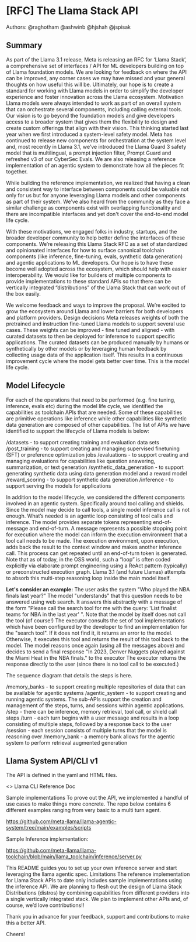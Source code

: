 # [RFC] The Llama Stack API
Authors:
@raghotham
@ashwinb
@hjshah
@jspisak 

## Summary
As part of the Llama 3.1 release, Meta is releasing an RFC for ‘Llama Stack’, a comprehensive set of interfaces / API for ML developers building on top of Llama foundation models. We are looking for feedback on where the API can be improved, any corner cases we may have missed and your general thoughts on how useful this will be. Ultimately, our hope is to create a standard for working with Llama models in order to simplify the developer experience and foster innovation across the Llama ecosystem.
Motivation
Llama models were always intended to work as part of an overall system that can orchestrate several components, including calling external tools. Our vision is to go beyond the foundation models and give developers access to a broader system that gives them the flexibility to design and create custom offerings that align with their vision. This thinking started last year when we first introduced a system-level safety model. Meta has continued to release new components for orchestration at the system level and, most recently in Llama 3.1, we’ve introduced the Llama Guard 3 safety model that is multilingual, a prompt injection filter, Prompt Guard and refreshed v3 of our CyberSec Evals. We are also releasing a reference implementation of an agentic system to demonstrate how all the pieces fit together. 

While building the reference implementation, we realized that having a clean and consistent way to interface between components could be valuable not only for us but for anyone leveraging Llama models and other components as part of their system. We’ve also heard from the community as they face a similar challenge as components exist with overlapping functionality and there are incompatible interfaces and yet don't cover the end-to-end model life cycle. 

With these motivations, we engaged folks in industry, startups, and the broader developer community to help better define the interfaces of these components. We’re releasing this Llama Stack RFC as a set of standardized and opinionated interfaces for how to surface canonical toolchain components (like inference, fine-tuning, evals, synthetic data generation) and agentic applications to ML developers. Our hope is to have these become well adopted across the ecosystem, which should help with easier interoperability. We would like for builders of multiple components to provide implementations to these standard APIs so that there can be vertically integrated “distributions” of the Llama Stack that can work out of the box easily.

We welcome feedback and ways to improve the proposal. We’re excited to grow the ecosystem around Llama and lower barriers for both developers and platform providers. 
Design decisions
Meta releases weights of both the pretrained and instruction fine-tuned Llama models to support several use cases. These weights can be improved  -  fine tuned and aligned - with curated datasets to then be deployed for inference to support specific applications. The curated datasets can be produced manually by humans or synthetically by other models or by leveraging human feedback by collecting usage data of the application itself. This results in a continuous improvement cycle where the model gets better over time. This is the model life cycle.

## Model Lifecycle

For each of the operations that need to be performed (e.g. fine tuning, inference, evals etc) during the model life cycle, we identified the capabilities as toolchain APIs that are needed. Some of these capabilities are primitive operations like inference while other capabilities like synthetic data generation are composed of other capabilities. The list of APIs we have identified to support the lifecycle of Llama models is below:

/datasets - to support creating training and evaluation data sets
/post_training - to support creating and managing supervised finetuning (SFT) or preference optimization jobs
/evaluations - to support creating and managing evaluations for capabilities like question answering, summarization, or text generation
/synthetic_data_generation - to support generating synthetic data using data generation model and a reward model
/reward_scoring - to support synthetic data generation
/inference - to support serving the models for applications

In addition to the model lifecycle, we considered the different components involved in an agentic system. Specifically around tool calling and shields. Since the model may decide to call tools, a single model inference call is not enough. What’s needed is an agentic loop consisting of tool calls and inference. The model provides separate tokens representing end-of-message and end-of-turn. A message represents a possible stopping point for execution where the model can inform the execution environment that a tool call needs to be made. The execution environment, upon execution, adds back the result to the context window and makes another inference call. This process can get repeated until an end-of-turn token is generated.
Note that as of today, in the OSS world, such a “loop” is often coded explicitly via elaborate prompt engineering using a ReAct pattern (typically) or preconstructed execution graph. Llama 3.1 (and future Llamas) attempts to absorb this multi-step reasoning loop inside the main model itself.

**Let's consider an example:**
The user asks the system "Who played the NBA finals last year?"
The model "understands" that this question needs to be answered using web search. It answers this abstractly with a message of the form "Please call the search tool for me with the query: 'List finalist teams for NBA in the last year' ". Note that the model by itself does not call the tool (of course!) 
The executor consults the set of tool implementations which have been configured by the developer to find an implementation for the "search tool". If it does not find it, it returns an error to the model. Otherwise, it executes this tool and returns the result of this tool back to the model. 
The model reasons once again (using all the messages above) and decides to send a final response "In 2023, Denver Nuggets played against the Miami Heat in the NBA finals." to the executor
The executor returns the response directly to the user (since there is no tool call to be executed.)

The sequence diagram that details the steps is here.

/memory_banks - to support creating multiple repositories of data that can be available for agentic systems
/agentic_system - to support creating and running agentic systems. The sub-APIs support the creation and management of the steps, turns, and sessions within agentic applications.
/step - there can be inference, memory retrieval, tool call, or shield call steps
/turn - each turn begins with a user message and results in a loop consisting of multiple steps, followed by a response back to the user
/session - each session consists of multiple turns that the model is reasoning over
/memory_bank - a memory bank allows for the agentic system to perform retrieval augmented generation

## Llama System API/CLI v1 
The API is defined in the yaml and HTML files.


<<Drop cli help here>> Llama CLI Reference Doc


Sample implementations
To prove out the API, we implemented a handful of use cases to make things more concrete. The repo below contains 6 different examples ranging from very basic to a multi turn agent. 


https://github.com/meta-llama/llama-agentic-system/tree/main/examples/scripts


Sample Inference implementation:


https://github.com/meta-llama/llama-toolchain/blob/main/llama_toolchain/inference/server.py


This README guides you to set up your own inference server and start leveraging the llama agentic spec. 
Limitations
The reference implementation for Llama Stack APIs to date only includes sample implementations using the inference API. We are planning to flesh out the design of Llama Stack Distributions (distros) by combining capabilities from different providers into a single vertically integrated stack. We plan to implement other APIs and, of course, we’d love contributions!!

Thank you in advance for your feedback, support and contributions to make this a better API. 

Cheers!
